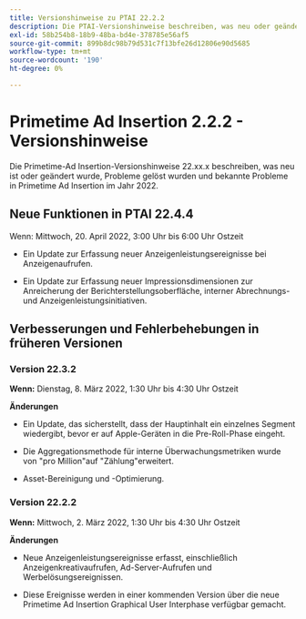 ```yaml
---
title: Versionshinweise zu PTAI 22.2.2
description: Die PTAI-Versionshinweise beschreiben, was neu oder geändert ist, welche gelösten und bekannten Probleme im Primetime-Ad Insertion im Jahr 2022 aufgetreten sind.
exl-id: 58b254b8-18b9-48ba-bd4e-378785e56af5
source-git-commit: 899b8dc98b79d531c7f13bfe26d12806e90d5685
workflow-type: tm+mt
source-wordcount: '190'
ht-degree: 0%

---
```


# Primetime Ad Insertion 2.2.2 - Versionshinweise

Die Primetime-Ad Insertion-Versionshinweise 22.xx.x beschreiben, was neu ist oder geändert wurde, Probleme gelöst wurden und bekannte Probleme in Primetime Ad Insertion im Jahr 2022.

## Neue Funktionen in PTAI 22.4.4

Wenn: Mittwoch, 20. April 2022, 3:00 Uhr bis 6:00 Uhr Ostzeit

* Ein Update zur Erfassung neuer Anzeigenleistungsereignisse bei Anzeigenaufrufen.

* Ein Update zur Erfassung neuer Impressionsdimensionen zur Anreicherung der Berichterstellungsoberfläche, interner Abrechnungs- und Anzeigenleistungsinitiativen.

## Verbesserungen und Fehlerbehebungen in früheren Versionen

### Version 22.3.2

**Wenn:** Dienstag, 8. März 2022, 1:30 Uhr bis 4:30 Uhr Ostzeit

**Änderungen**

* Ein Update, das sicherstellt, dass der Hauptinhalt ein einzelnes Segment wiedergibt, bevor er auf Apple-Geräten in die Pre-Roll-Phase eingeht.

* Die Aggregationsmethode für interne Überwachungsmetriken wurde von &quot;pro Million&quot;auf &quot;Zählung&quot;erweitert.

* Asset-Bereinigung und -Optimierung.

### Version 22.2.2

**Wenn:** Mittwoch, 2. März 2022, 1:30 Uhr bis 4:30 Uhr Ostzeit

**Änderungen**

* Neue Anzeigenleistungsereignisse erfasst, einschließlich Anzeigenkreativaufrufen, Ad-Server-Aufrufen und Werbelösungsereignissen.

* Diese Ereignisse werden in einer kommenden Version über die neue Primetime Ad Insertion Graphical User Interphase verfügbar gemacht.
